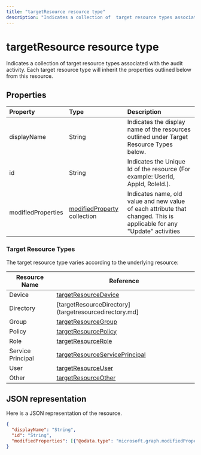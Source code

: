 ```yaml
---
title: "targetResource resource type"
description: "Indicates a collection of  target resource types associated with the audit activity. Each target resource type will inherit the properties outlined below from this resource."
---
```


# targetResource resource type
Indicates a collection of  target resource types associated with the audit activity. Each target resource type will inherit the properties outlined below from this resource.


## Properties
| Property	   | Type	|Description|
|:---------------|:--------|:----------|
|displayName|String|Indicates the display name of the resources outlined under Target Resource Types below.|
|id|String|Indicates the Unique Id of the resource (For example: UserId, AppId, RoleId.).|
|modifiedProperties|[modifiedProperty](modifiedproperty.md) collection|Indicates name, old value and new value of each attribute that changed. This is applicable for any "Update" activities|

### Target Resource Types

The target resource type varies according to the underlying resource:

|Resource Name| Reference|
|-------------|----------|
Device|[targetResourceDevice](targetresourcedevice.md)
Directory|[targetResourceDirectory](targetresourcedirectory.md]
Group|[targetResourceGroup](targetresourcegroup.md)
Policy|[targetResourcePolicy](targetresourcepolicy.md)
Role|[targetResourceRole](targetresourcerole.md)
Service Principal|[targetResourceServicePrincipal](targetresourceserviceprincipal.md)
User|[targetResourceUser](targetresourceuser.md)
Other|[targetResourceOther](targetresourceother.md)

## JSON representation

Here is a JSON representation of the resource.

<!-- {
  "blockType": "resource",
  "optionalProperties": [

  ],
  "@odata.type": "microsoft.graph.targetResource"
}-->

```json
{
  "displayName": "String",
  "id": "String",
  "modifiedProperties": [{"@odata.type": "microsoft.graph.modifiedProperty"}]
}

```

<!-- uuid: 8fcb5dbc-d5aa-4681-8e31-b001d5168d79
2015-10-25 14:57:30 UTC -->
<!-- {
  "type": "#page.annotation",
  "description": "targetResource resource",
  "keywords": "",
  "section": "documentation",
  "tocPath": ""
}-->